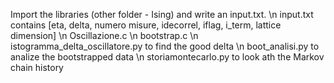 Import the libraries (other folder - Ising) and write an input.txt.
\n
input.txt contains [eta, delta, numero misure, idecorrel, iflag, i_term, lattice dimension]
\n
Oscillazione.c
\n
bootstrap.c
\n
istogramma_delta_oscillatore.py to find the good delta
\n
boot_analisi.py to analize the bootstrapped data
\n
storiamontecarlo.py to look ath the Markov chain history
